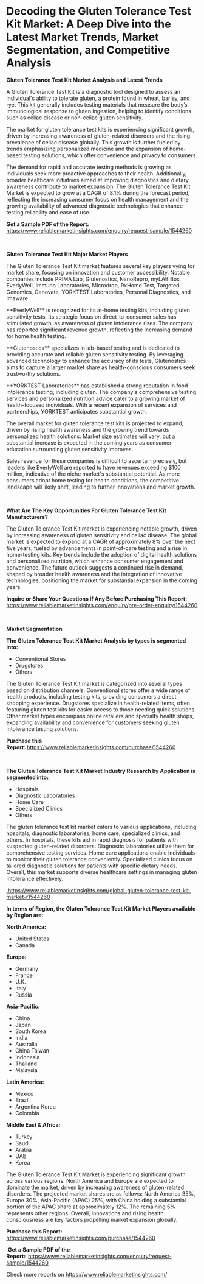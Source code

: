 <p><h1>Decoding the Gluten Tolerance Test Kit Market: A Deep Dive into the Latest Market Trends, Market Segmentation, and Competitive Analysis</h1></p><p><strong>Gluten Tolerance Test Kit Market Analysis and Latest Trends</strong></p>
<p><p>A Gluten Tolerance Test Kit is a diagnostic tool designed to assess an individual's ability to tolerate gluten, a protein found in wheat, barley, and rye. This kit generally includes testing materials that measure the body’s immunological response to gluten ingestion, helping to identify conditions such as celiac disease or non-celiac gluten sensitivity. </p><p>The market for gluten tolerance test kits is experiencing significant growth, driven by increasing awareness of gluten-related disorders and the rising prevalence of celiac disease globally. This growth is further fueled by trends emphasizing personalized medicine and the expansion of home-based testing solutions, which offer convenience and privacy to consumers. </p><p>The demand for rapid and accurate testing methods is growing as individuals seek more proactive approaches to their health. Additionally, broader healthcare initiatives aimed at improving diagnostics and dietary awareness contribute to market expansion. The Gluten Tolerance Test Kit Market is expected to grow at a CAGR of 8.1% during the forecast period, reflecting the increasing consumer focus on health management and the growing availability of advanced diagnostic technologies that enhance testing reliability and ease of use.</p></p>
<p><strong>Get a Sample PDF of the Report:&nbsp;</strong> <a href="https://www.reliablemarketinsights.com/enquiry/request-sample/1544260?utm_campaign=3218&utm_medium=2&utm_source=Github&utm_content=ia&utm_term=04032025&utm_id=gluten-tolerance-test-kit">https://www.reliablemarketinsights.com/enquiry/request-sample/1544260</a></p>
<p>&nbsp;</p>
<p><strong>Gluten Tolerance Test Kit Major Market Players</strong></p>
<p><p>The Gluten Tolerance Test Kit market features several key players vying for market share, focusing on innovation and customer accessibility. Notable companies include PRIMA Lab, Glutenostics, NanoRepro, myLAB Box, EverlyWell, Immuno Laboratories, Microdrop, RxHome Test, Targeted Genomics, Genovate, YORKTEST Laboratories, Personal Diagnostics, and Imaware.</p><p>**EverlyWell** is recognized for its at-home testing kits, including gluten sensitivity tests. Its strategic focus on direct-to-consumer sales has stimulated growth, as awareness of gluten intolerance rises. The company has reported significant revenue growth, reflecting the increasing demand for home health testing.</p><p>**Glutenostics** specializes in lab-based testing and is dedicated to providing accurate and reliable gluten sensitivity testing. By leveraging advanced technology to enhance the accuracy of its tests, Glutenostics aims to capture a larger market share as health-conscious consumers seek trustworthy solutions.</p><p>**YORKTEST Laboratories** has established a strong reputation in food intolerance testing, including gluten. The company's comprehensive testing services and personalized nutrition advice cater to a growing market of health-focused individuals. With a recent expansion of services and partnerships, YORKTEST anticipates substantial growth.</p><p>The overall market for gluten tolerance test kits is projected to expand, driven by rising health awareness and the growing trend towards personalized health solutions. Market size estimates will vary, but a substantial increase is expected in the coming years as consumer education surrounding gluten sensitivity improves.</p><p>Sales revenue for these companies is difficult to ascertain precisely, but leaders like EverlyWell are reported to have revenues exceeding $100 million, indicative of the niche market's substantial potential. As more consumers adopt home testing for health conditions, the competitive landscape will likely shift, leading to further innovations and market growth.</p></p>
<p>&nbsp;</p>
<p><strong>What Are The Key Opportunities For Gluten Tolerance Test Kit Manufacturers?</strong></p>
<p><p>The Gluten Tolerance Test Kit market is experiencing notable growth, driven by increasing awareness of gluten sensitivity and celiac disease. The global market is expected to expand at a CAGR of approximately 8% over the next five years, fueled by advancements in point-of-care testing and a rise in home-testing kits. Key trends include the adoption of digital health solutions and personalized nutrition, which enhance consumer engagement and convenience. The future outlook suggests a continued rise in demand, shaped by broader health awareness and the integration of innovative technologies, positioning the market for substantial expansion in the coming years.</p></p>
<p><strong>Inquire or Share Your Questions If Any Before Purchasing This Report:</strong> <a href="https://www.reliablemarketinsights.com/enquiry/pre-order-enquiry/1544260?utm_campaign=3218&utm_medium=2&utm_source=Github&utm_content=ia&utm_term=04032025&utm_id=gluten-tolerance-test-kit">https://www.reliablemarketinsights.com/enquiry/pre-order-enquiry/1544260</a></p>
<p>&nbsp;</p>
<p><strong>Market Segmentation</strong></p>
<p><strong>The Gluten Tolerance Test Kit Market Analysis by types is segmented into:</strong></p>
<p><ul><li>Conventional Stores</li><li>Drugstores</li><li>Others</li></ul></p>
<p><p>The Gluten Tolerance Test Kit market is categorized into several types based on distribution channels. Conventional stores offer a wide range of health products, including testing kits, providing consumers a direct shopping experience. Drugstores specialize in health-related items, often featuring gluten test kits for easier access to those needing quick solutions. Other market types encompass online retailers and specialty health shops, expanding availability and convenience for customers seeking gluten intolerance testing solutions.</p></p>
<p><strong>Purchase this Report:&nbsp;</strong><a href="https://www.reliablemarketinsights.com/purchase/1544260?utm_campaign=3218&utm_medium=2&utm_source=Github&utm_content=ia&utm_term=04032025&utm_id=gluten-tolerance-test-kit">https://www.reliablemarketinsights.com/purchase/1544260</a></p>
<p>&nbsp;</p>
<p><strong>The Gluten Tolerance Test Kit Market Industry Research by Application is segmented into:</strong></p>
<p><ul><li>Hospitals</li><li>Diagnostic Laboratories</li><li>Home Care</li><li>Specialized Clinics</li><li>Others</li></ul></p>
<p><p>The gluten tolerance test kit market caters to various applications, including hospitals, diagnostic laboratories, home care, specialized clinics, and others. In hospitals, these kits aid in rapid diagnosis for patients with suspected gluten-related disorders. Diagnostic laboratories utilize them for comprehensive testing services. Home care applications enable individuals to monitor their gluten tolerance conveniently. Specialized clinics focus on tailored diagnostic solutions for patients with specific dietary needs. Overall, this market supports diverse healthcare settings in managing gluten intolerance effectively.</p></p>
<p><a href="https://www.reliablemarketinsights.com/global-gluten-tolerance-test-kit-market-r1544260?utm_campaign=3218&utm_medium=2&utm_source=Github&utm_content=ia&utm_term=04032025&utm_id=gluten-tolerance-test-kit">&nbsp;https://www.reliablemarketinsights.com/global-gluten-tolerance-test-kit-market-r1544260</a></p>
<p><strong>In terms of Region, the Gluten Tolerance Test Kit Market Players available by Region are:</strong></p>
<p>
    <p> <strong> North America: </strong>
        <ul>
            <li>United States</li>
            <li>Canada</li>
        </ul>
        </p> 
    <p> <strong> Europe: </strong>
        <ul>
            <li>Germany</li>
            <li>France</li>
            <li>U.K.</li>
            <li>Italy</li>
            <li>Russia</li>
        </ul>
        </p> 
    <p> <strong> Asia-Pacific: </strong>
        <ul>
            <li>China</li>
            <li>Japan</li>
            <li>South Korea</li>
            <li>India</li>
            <li>Australia</li>
            <li>China Taiwan</li>
            <li>Indonesia</li>
            <li>Thailand</li>
            <li>Malaysia</li>
        </ul>
        </p> 
    <p> <strong> Latin America: </strong>
        <ul>
            <li>Mexico</li>
            <li>Brazil</li>
            <li>Argentina Korea</li>
            <li>Colombia</li>
        </ul>
        </p> 
    <p> <strong> Middle East & Africa: </strong>
        <ul>
            <li>Turkey</li>
            <li>Saudi</li>
            <li>Arabia</li>
            <li>UAE</li>
            <li>Korea</li>
        </ul>
    </p>
    </p>
<p><p>The Gluten Tolerance Test Kit Market is experiencing significant growth across various regions. North America and Europe are expected to dominate the market, driven by increasing awareness of gluten-related disorders. The projected market shares are as follows: North America 35%, Europe 30%, Asia-Pacific (APAC) 25%, with China holding a substantial portion of the APAC share at approximately 12%. The remaining 5% represents other regions. Overall, innovations and rising health consciousness are key factors propelling market expansion globally.</p></p>
<p><strong>Purchase this Report: </strong><a href="https://www.reliablemarketinsights.com/purchase/1544260?utm_campaign=3218&utm_medium=2&utm_source=Github&utm_content=ia&utm_term=04032025&utm_id=gluten-tolerance-test-kit">https://www.reliablemarketinsights.com/purchase/1544260</a></p>
<p>&nbsp;<strong>Get a Sample PDF of the Report:&nbsp;&nbsp;</strong><a href="https://www.reliablemarketinsights.com/enquiry/request-sample/1544260?utm_campaign=3218&utm_medium=2&utm_source=Github&utm_content=ia&utm_term=04032025&utm_id=gluten-tolerance-test-kit">https://www.reliablemarketinsights.com/enquiry/request-sample/1544260</a></p>
<p><strong></strong></p>
<p>Check more reports on <a href="https://www.reliablemarketinsights.com/?utm_campaign=3218&utm_medium=2&utm_source=Github&utm_content=ia&utm_term=04032025&utm_id=gluten-tolerance-test-kit">https://www.reliablemarketinsights.com/</a></p>